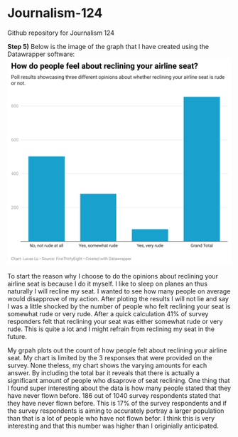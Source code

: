 # Journalism-124
Github repository for Journalism 124

**Step 5)**
	Below is the image of the graph that I have created using the Datawrapper software:
  ![This is the Datwrapper Chart that I created](6p2y2-how-do-people-feel-about-reclining-your-airline-seat-nbsp-.png)
  
To start the reason why I choose to do the opinions about reclining your airline seat is because I do it myself. I like to sleep on planes an thus naturally I will recline my seat. I wanted to see how many people on average would disapprove of my action. After ploting the results I will not lie and say I was a little shocked by the number of people who felt reclining your seat is somewhat rude or very rude. After a quick calculation 41% of survey responders felt that reclining your seat was either somewhat rude or very rude. This is quite a lot and I might refrain from reclining my seat in the future. 

My grpah plots out the count of how people felt about reclining your airline seat. My chart is limited by the 3 responses that were provided on the survey. None theless, my chart shows the varying amounts for each answer. By including the total bar it reveals that there is actually a significant amount of people who disaprove of seat reclining.  One thing that I found super interesting about the data is how many people stated that they have never flown before. 186 out of 1040 survey respondents stated that they have never flown before. This is 17% of the survey respondents and if the survey respondents is aiming to accurately portray a larger population than that is a lot of people who have not flown befor. I think this is very interesting and that this number was higher than I originially anticipated. 
  
